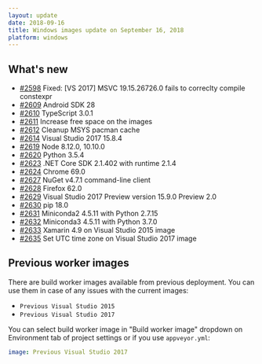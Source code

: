 ```yaml
---
layout: update
date: 2018-09-16
title: Windows images update on September 16, 2018
platform: windows
---
```


## What's new

* [#2598](https://github.com/appveyor/ci/issues/2598) Fixed: [VS 2017] MSVC 19.15.26726.0 fails to correclty compile constexpr
* [#2609](https://github.com/appveyor/ci/issues/2609) Android SDK 28
* [#2610](https://github.com/appveyor/ci/issues/2610) TypeScript 3.0.1
* [#2611](https://github.com/appveyor/ci/issues/2611) Increase free space on the images
* [#2612](https://github.com/appveyor/ci/issues/2612) Cleanup MSYS pacman cache
* [#2614](https://github.com/appveyor/ci/issues/2614) Visual Studio 2017 15.8.4
* [#2619](https://github.com/appveyor/ci/issues/2619) Node 8.12.0, 10.10.0
* [#2620](https://github.com/appveyor/ci/issues/2620) Python 3.5.4
* [#2623](https://github.com/appveyor/ci/issues/2623) .NET Core SDK 2.1.402 with runtime 2.1.4
* [#2624](https://github.com/appveyor/ci/issues/2624) Chrome 69.0
* [#2627](https://github.com/appveyor/ci/issues/2627) NuGet v4.7.1 command-line client
* [#2628](https://github.com/appveyor/ci/issues/2628) Firefox 62.0
* [#2629](https://github.com/appveyor/ci/issues/2629) Visual Studio 2017 Preview version 15.9.0 Preview 2.0
* [#2630](https://github.com/appveyor/ci/issues/2630) pip 18.0
* [#2631](https://github.com/appveyor/ci/issues/2631) Miniconda2 4.5.11 with Python 2.7.15
* [#2632](https://github.com/appveyor/ci/issues/2632) Miniconda3 4.5.11 with Python 3.7.0
* [#2633](https://github.com/appveyor/ci/issues/2633) Xamarin 4.9 on Visual Studio 2015 image
* [#2635](https://github.com/appveyor/ci/issues/2635) Set UTC time zone on Visual Studio 2017 image

## Previous worker images

There are build worker images available from previous deployment. You can use them in case of any issues with the current images:

* `Previous Visual Studio 2015`
* `Previous Visual Studio 2017`

You can select build worker image in "Build worker image" dropdown on Environment tab of project settings or if you use `appveyor.yml`:

```yaml
image: Previous Visual Studio 2017
```